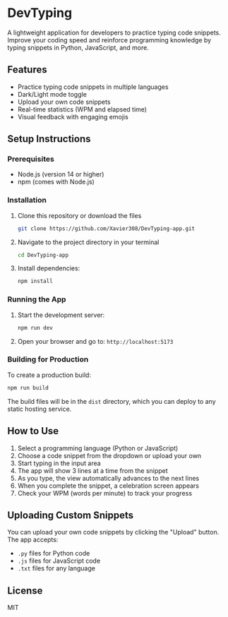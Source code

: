 # DevTyping

A lightweight application for developers to practice typing code snippets. Improve your coding speed and reinforce programming knowledge by typing snippets in Python, JavaScript, and more.

## Features

- Practice typing code snippets in multiple languages
- Dark/Light mode toggle
- Upload your own code snippets
- Real-time statistics (WPM and elapsed time)
- Visual feedback with engaging emojis

## Setup Instructions

### Prerequisites

- Node.js (version 14 or higher)
- npm (comes with Node.js)

### Installation

1. Clone this repository or download the files
   ```bash
   git clone https://github.com/Xavier308/DevTyping-app.git
   ```
2. Navigate to the project directory in your terminal
   ```bash
   cd DevTyping-app
   ```
3. Install dependencies:
   ```bash
   npm install
   ```

### Running the App

1. Start the development server:
   ```bash
   npm run dev
   ```
2. Open your browser and go to: `http://localhost:5173`

### Building for Production

To create a production build:
```bash
npm run build
```

The build files will be in the `dist` directory, which you can deploy to any static hosting service.

## How to Use

1. Select a programming language (Python or JavaScript)
2. Choose a code snippet from the dropdown or upload your own
3. Start typing in the input area
4. The app will show 3 lines at a time from the snippet
5. As you type, the view automatically advances to the next lines
6. When you complete the snippet, a celebration screen appears
7. Check your WPM (words per minute) to track your progress

## Uploading Custom Snippets

You can upload your own code snippets by clicking the "Upload" button. The app accepts:
- `.py` files for Python code
- `.js` files for JavaScript code
- `.txt` files for any language

## License

MIT